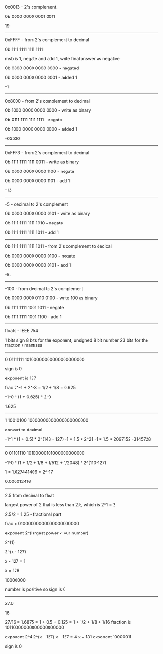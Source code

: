 0x0013 - 2's complement.

0b 0000 0000 0001 0011

19

----

0xFFFF - from 2's complement to decimal

0b 1111 1111 1111 1111

msb is 1, negate and add 1, write final answer as negative

0b 0000 0000 0000 0000 - negated

0b 0000 0000 0000 0001 - added 1

-1

----

0x8000 - from 2's complement to decimal

0b 1000 0000 0000 0000 - write as binary

0b 0111 1111 1111 1111 - negate

0b 1000 0000 0000 0000 - added 1

-65536

----

0xFFF3 - from 2's complement to decimal

0b 1111 1111 1111 0011 - write as binary

0b 0000 0000 0000 1100 - negate

0b 0000 0000 0000 1101 - add 1

-13

---- 

-5 - decimal to 2's complement

0b 0000 0000 0000 0101 - write as binary

0b 1111 1111 1111 1010 - negate

0b 1111 1111 1111 1011 - add 1

---- 

0b 1111 1111 1111 1011 - from 2's complement to decical

0b 0000 0000 0000 0100 - negate

0b 0000 0000 0000 0101 - add 1

-5. 

----

-100 - from decimal to 2's complement

0b 0000 0000 0110 0100 - write 100 as binary

0b 1111 1111 1001 1011 - negate

0b 1111 1111 1001 1100 - add 1

---- 

floats - IEEE 754

1 bits sign
8 bits for the exponent, unsigned 8 bit number
23 bits for the fraction / mantissa

----

0 01111111 10100000000000000000000

sign is 0

exponent is 127

frac 2^-1 + 2^-3 = 1/2 + 1/8 = 0.625

-1^0 * (1 + 0.625) * 2^0

1.625

----

1 10010100 10000000000000000000000

convert to decimal

-1^1 * (1 + 0.5) * 2^(148 - 127)
-1 * 1.5 * 2^21
-1 * 1.5 * 2097152
-3145728

---- 

0 01101110 10100000101000000000000

-1^0 * (1 + 1/2 + 1/8 + 1/512 + 1/2048) * 2^(110-127)

1 * 1.627441406 * 2^-17

0.000012416

----

2.5 from decimal to float

largest power of 2 that is less than 2.5, which is 2^1 = 2

2.5/2 = 1.25 - fractional part

frac = 01000000000000000000000

exponent 2^(largest power < our number)

2^(1)

2^(x - 127)

x - 127 = 1

x = 128

10000000

number is positive so sign is 0

----

27.0

16

27/16 = 1.6875 = 1 + 0.5 + 0.125
= 1 + 1/2 + 1/8 + 1/16
fraction is 10110000000000000000000

exponent 2^4
2^(x - 127)
x - 127 = 4
x = 131
exponent 10000011

sign is 0








